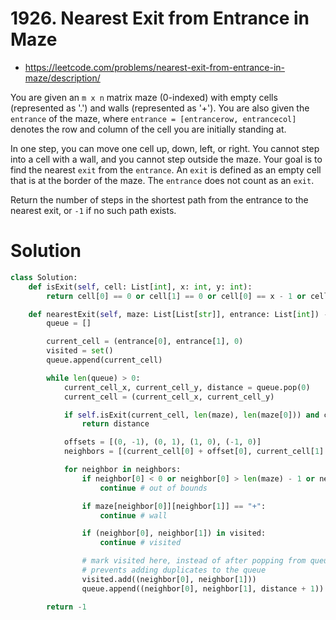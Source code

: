 # 1926. Nearest Exit from Entrance in Maze

-   https://leetcode.com/problems/nearest-exit-from-entrance-in-maze/description/

You are given an `m x n` matrix maze (0-indexed) with empty cells (represented as '.') and walls (represented as '+'). You are also given the `entrance` of the maze, where `entrance = [entrancerow, entrancecol]` denotes the row and column of the cell you are initially standing at.

In one step, you can move one cell up, down, left, or right. You cannot step into a cell with a wall, and you cannot step outside the maze. Your goal is to find the nearest `exit` from the `entrance`. An `exit` is defined as an empty cell that is at the border of the maze. The `entrance` does not count as an `exit`.

Return the number of steps in the shortest path from the entrance to the nearest exit, or `-1` if no such path exists.

# Solution

```python
class Solution:
    def isExit(self, cell: List[int], x: int, y: int):
        return cell[0] == 0 or cell[1] == 0 or cell[0] == x - 1 or cell[1] == y - 1

    def nearestExit(self, maze: List[List[str]], entrance: List[int]) -> int:
        queue = []

        current_cell = (entrance[0], entrance[1], 0)
        visited = set()
        queue.append(current_cell)

        while len(queue) > 0:
            current_cell_x, current_cell_y, distance = queue.pop(0)
            current_cell = (current_cell_x, current_cell_y)

            if self.isExit(current_cell, len(maze), len(maze[0])) and current_cell != tuple(entrance):
                return distance

            offsets = [(0, -1), (0, 1), (1, 0), (-1, 0)]
            neighbors = [(current_cell[0] + offset[0], current_cell[1] + offset[1]) for offset in offsets]

            for neighbor in neighbors:
                if neighbor[0] < 0 or neighbor[0] > len(maze) - 1 or neighbor[1] < 0 or neighbor[1] > len(maze[0]) - 1:
                    continue # out of bounds

                if maze[neighbor[0]][neighbor[1]] == "+":
                    continue # wall

                if (neighbor[0], neighbor[1]) in visited:
                    continue # visited

                # mark visited here, instead of after popping from queue
                # prevents adding duplicates to the queue
                visited.add((neighbor[0], neighbor[1]))
                queue.append((neighbor[0], neighbor[1], distance + 1))

        return -1
```
